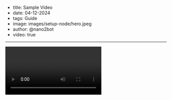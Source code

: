 - title: Sample Video
- date: 04-12-2024
- tags: Guide
- image: images/setup-node/hero.jpeg
- author: @nano2bot
- video: true
-----

<video id="video" controls>
  <source src="videos/sample.mp4" type="video/mp4">
</video>
